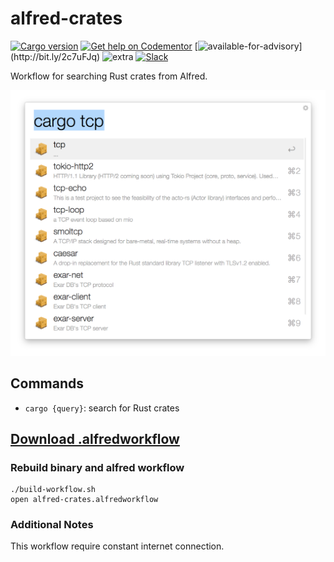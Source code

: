 # alfred-crates

[![Cargo version](https://img.shields.io/crates/v/alfred-crates.svg)](https://crates.io/crates/alfred-crates) [![Get help on Codementor](https://cdn.codementor.io/badges/get_help_github.svg)](https://www.codementor.io/francois-guillaume-ribreau?utm_source=github&utm_medium=button&utm_term=francois-guillaume-ribreau&utm_campaign=github)  [![available-for-advisory](https://img.shields.io/badge/available%20for%20advising-yes-ff69b4.svg?)](http://bit.ly/2c7uFJq) ![extra](https://img.shields.io/badge/actively%20maintained-yes-ff69b4.svg?) [![Slack](https://img.shields.io/badge/Slack-Join%20our%20tech%20community-17202A?logo=slack)](https://join.slack.com/t/fgribreau/shared_invite/zt-edpjwt2t-Zh39mDUMNQ0QOr9qOj~jrg)

Workflow for searching Rust crates from Alfred.

<p align="center"><a href="https://github.com/FGRibreau/alfred-crates/releases/"><img src="screenshot.png"/></a></p>

## Commands

* `cargo {query}`: search for Rust crates

## [Download .alfredworkflow](https://github.com/FGRibreau/alfred-crates/releases/) 

### Rebuild binary and alfred workflow

```
./build-workflow.sh
open alfred-crates.alfredworkflow
```

### Additional Notes

This workflow require constant internet connection.
